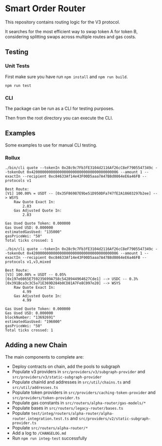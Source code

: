 # Smart Order Router

This repository contains routing logic for the V3 protocol.

It searches for the most efficient way to swap token A for token B, considering splitting swaps across multiple routes and gas costs.

## Testing

### Unit Tests

First make sure you have run `npm install` and `npm run build`.

```
npm run test
```

### CLI

The package can be run as a CLI for testing purposes.

Then from the root directory you can execute the CLI.

## Examples

Some examples to use for manual CLI testing.

### Rollux

```
./bin/cli quote --tokenIn 0x28c9c7Fb3fE3104d2116Af26cC8eF7905547349c --tokenOut 0x4200000000000000000000000000000000000006 --amount 1 --exactIn --recipient 0xc84633Af14e43F00D5aaa7A47B8d0864eE6a46FB --protocols v1

Best Route:
[V1] 100.00% = USDT -- [0x35F86987E9be51D950DFa747fE2A18603297b2ee] --> WSYS
	Raw Quote Exact In:
		2.83
	Gas Adjusted Quote In:
		2.83

Gas Used Quote Token: 0.000000
Gas Used USD: 0.000000
estimatedGasUsed: "135000"
gasPriceWei: "50"
Total ticks crossed: 1

```

```
./bin/cli quote --tokenIn 0x28c9c7Fb3fE3104d2116Af26cC8eF7905547349c --tokenOut 0x4200000000000000000000000000000000000006 --amount 1 --exactIn --recipient 0xc84633Af14e43F00D5aaa7A47B8d0864eE6a46FB --protocols v1,v3,mixed

Best Route:
[V3] 100.00% = USDT -- 0.05% [0x197e0865E759235699A758c5428944964627Cde1] --> USDC -- 0.3% [0x391Bca3c3C5a71E369D284b0CD81A7Fe8C097e20] --> WSYS
	Raw Quote Exact In:
		4.99
	Gas Adjusted Quote In:
		4.99

Gas Used Quote Token: 0.000000
Gas Used USD: 0.000000
blockNumber: "13692691"
estimatedGasUsed: "196000"
gasPriceWei: "50"
Total ticks crossed: 1

```

## Adding a new Chain

The main components to complete are:

- Deploy contracts on chain, add the pools to subgraph
- Populate v3 providers in `src/providers/v3/subgraph-provider` and `src/providers/v3/static-subgraph-provider`
- Populate chainId and addresses in `src/util/chains.ts` and `src/util/addresses.ts`
- Populate token providers in `src/providers/caching-token-provider` and `src/providers/token-provider.ts`
- Populate gas constants in `src/routers/alpha-router/gas-models/*`
- Populate bases in `src/routers/legacy-router/bases.ts`
- Populate `test/integ/routers/alpha-router/alpha-router.integration.test.ts` and `src/providers/v2/static-subgraph-provider.ts`
- Populate `src/routers/alpha-router/*`
- Add a log to `/CHANGELOG.md`
- Run `npm run integ-test` successfully
